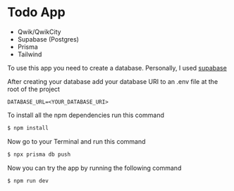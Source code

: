 # Todo App

- Qwik/QwikCity
- Supabase (Postgres)
- Prisma
- Tailwind

To use this app you need to create a database. Personally, I used [supabase](https://supabase.com/)

After creating your database add your database URI to an .env file at the root of the project

```
DATABASE_URL=<YOUR_DATABASE_URI>
```

To install all the npm dependencies run this command

```bash
$ npm install
```

Now go to your Terminal and run this command

```bash
$ npx prisma db push
```

Now you can try the app by running the following command

```bash
$ npm run dev
```
